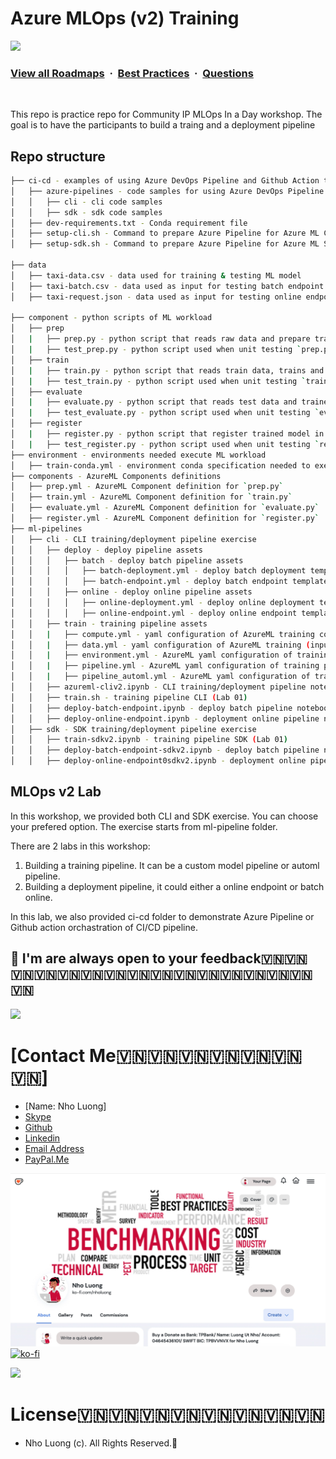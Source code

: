 # Azure MLOps (v2) Training

![](https://i.imgur.com/waxVImv.png)
### [View all Roadmaps](https://github.com/nholuongut/all-roadmaps) &nbsp;&middot;&nbsp; [Best Practices](https://github.com/nholuongut/all-roadmaps/blob/main/public/best-practices/) &nbsp;&middot;&nbsp; [Questions](https://www.linkedin.com/in/nholuong/)
<br/>

This repo is practice repo for Community IP MLOps In a Day workshop. The goal is to have the participants to build a traing and a deployment pipeline
## Repo structure 

```bash
├── ci-cd - examples of using Azure DevOps Pipeline and Github Action to orchastrate CI CD pipelines
│   ├── azure-pipelines - code samples for using Azure DevOps Pipeline
│   │   ├── cli - cli code samples
│   │   ├── sdk - sdk code samples
│   ├── dev-requirements.txt - Conda requirement file
│   ├── setup-cli.sh - Command to prepare Azure Pipeline for Azure ML CLI
│   ├── setup-sdk.sh - Command to prepare Azure Pipeline for Azure ML SDK (Testing)

├── data
│   ├── taxi-data.csv - data used for training & testing ML model
│   ├── taxi-batch.csv - data used as input for testing batch endpoint
│   ├── taxi-request.json - data used as input for testing online endpoint

├── component - python scripts of ML workload
│   ├── prep
│   |   ├── prep.py - python script that reads raw data and prepare train, val and test datasets
│   |   ├── test_prep.py - python script used when unit testing `prep.py` 
│   ├── train
│   |   ├── train.py - python script that reads train data, trains and saves an ML model
│   |   ├── test_train.py - python script used when unit testing `train.py` 
│   ├── evaluate
│   |   ├── evaluate.py - python script that reads test data and trained model and evaluates model performance
│   |   ├── test_evaluate.py - python script used when unit testing `evaluate.py` 
│   ├── register
│   |   ├── register.py - python script that register trained model in AzureML Model Registry
│   |   ├── test_register.py - python script used when unit testing `register.py` 
├── environment - environments needed execute ML workload
│   ├── train-conda.yml - environment conda specification needed to execute python scripts in ML workload
├── components - AzureML Components definitions
│   ├── prep.yml - AzureML Component definition for `prep.py` 
│   ├── train.yml - AzureML Component definition for `train.py` 
│   ├── evaluate.yml - AzureML Component definition for `evaluate.py` 
│   ├── register.yml - AzureML Component definition for `register.py` 
├── ml-pipelines
│   ├── cli - CLI training/deployment pipeline exercise
│   │   ├── deploy - deploy pipeline assets
│   │   │   ├── batch - deploy batch pipeline assets
│   │   │   │   ├── batch-deployment.yml - deploy batch deployment template
│   │   │   │   ├── batch-endpoint.yml - deploy batch endpoint template
│   │   │   ├── online - deploy online pipeline assets
│   │   │   │   ├── online-deployment.yml - deploy online deployment template
│   │   │   │   ├── online-endpoint.yml - deploy online endpoint template
│   │   ├── train - training pipeline assets
│   │   |   ├── compute.yml - yaml configuration of AzureML training compute cluster
│   │   |   ├── data.yml - yaml configuration of AzureML training (input) data asset
│   │   |   ├── environment.yml - AzureML yaml configuration of training environment
│   │   |   ├── pipeline.yml - AzureML yaml configuration of training pipeline
│   │   |   ├── pipeline_automl.yml - AzureML yaml configuration of training pipeline
│   │   ├── azureml-cliv2.ipynb - CLI training/deployment pipeline notebook code sample
│   │   ├── train.sh - training pipeline CLI (Lab 01)
│   │   ├── deploy-batch-endpoint.ipynb - deploy batch pipeline notebook (Lab 02)
│   │   ├── deploy-online-endpoint.ipynb - deployment online pipeline notebook (Lab 02)
│   ├── sdk - SDK training/deployment pipeline exercise
│   │   ├── train-sdkv2.ipynb - training pipeline SDK (Lab 01)
│   │   ├── deploy-batch-endpoint-sdkv2.ipynb - deploy batch pipeline notebook (Lab 02)
│   │   ├── deploy-online-endpoint0sdkv2.ipynb - deployment online pipeline notebook (Lab 02)
```

## MLOps v2 Lab

In this workshop, we provided both CLI and SDK exercise. You can choose your prefered option. The exercise starts from ml-pipeline folder. 

There are 2 labs in this workshop:
1. Building a training pipeline. It can be a custom model pipeline or automl pipeline.
2. Building a deployment pipeline, it could either a online endpoint or batch online. 

In this lab, we also provided ci-cd folder to demonstrate Azure Pipeline or Github action orchastration of CI/CD pipeline. 

## 🚀 I'm are always open to your feedback🇻🇳🇻🇳🇻🇳🇻🇳🇻🇳🇻🇳🇻🇳🇻🇳🇻🇳🇻🇳🇻🇳🇻🇳🇻🇳🇻🇳🇻🇳🇻🇳
![](https://i.imgur.com/waxVImv.png)
# **[Contact Me🇻🇳🇻🇳🇻🇳🇻🇳🇻🇳🇻🇳🇻🇳]**
* [Name: Nho Luong]
* [Skype](luongutnho_skype)
* [Github](https://github.com/nholuongut/)
* [Linkedin](https://www.linkedin.com/in/nholuong/)
* [Email Address](luongutnho@hotmail.com)
* [PayPal.Me](https://www.paypal.com/paypalme/nholuongut)

![](Donate.jpg)
[![ko-fi](https://ko-fi.com/img/githubbutton_sm.svg)](https://ko-fi.com/nholuong)

![](https://i.imgur.com/waxVImv.png)
# License🇻🇳🇻🇳🇻🇳🇻🇳🇻🇳🇻🇳🇻🇳🇻🇳
* Nho Luong (c). All Rights Reserved.🌟
